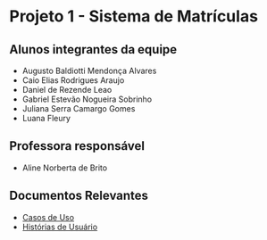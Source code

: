 # Projeto 1 - Sistema de Matrículas	 
  
## Alunos integrantes da equipe

* Augusto Baldiotti Mendonça Alvares
* Caio Elias Rodrigues Araujo
* Daniel de Rezende Leao
* Gabriel Estevão Nogueira Sobrinho
* Juliana Serra Camargo Gomes
* Luana Fleury

## Professora responsável

* Aline Norberta de Brito

## Documentos Relevantes

* [Casos de Uso](\projeto\versao-1.pdf)
* [Histórias de Usuário](\projeto\hist-de-usuario.md)
